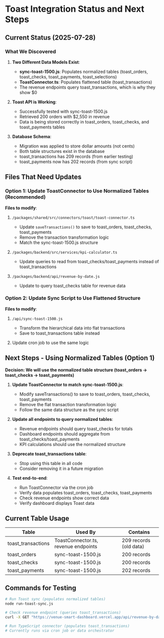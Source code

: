 # Toast Integration Status and Next Steps

## Current Status (2025-07-28)

### What We Discovered

1. **Two Different Data Models Exist**:
   - **sync-toast-1500.js**: Populates normalized tables (toast_orders, toast_checks, toast_payments, toast_selections)
   - **ToastConnector.ts**: Populates flattened table (toast_transactions)
   - The revenue endpoints query toast_transactions, which is why they show $0

2. **Toast API is Working**:
   - Successfully tested with sync-toast-1500.js
   - Retrieved 200 orders with $2,550 in revenue
   - Data is being stored correctly in toast_orders, toast_checks, and toast_payments tables

3. **Database Schema**:
   - Migration was applied to store dollar amounts (not cents)
   - Both table structures exist in the database
   - toast_transactions has 209 records (from earlier testing)
   - toast_payments now has 202 records (from sync script)

## Files That Need Updates

### Option 1: Update ToastConnector to Use Normalized Tables (Recommended)

**Files to modify**:
1. `/packages/shared/src/connectors/toast/toast-connector.ts`
   - Update `saveTransactions()` to save to toast_orders, toast_checks, toast_payments
   - Remove the transaction transformation logic
   - Match the sync-toast-1500.js structure

2. `/packages/backend/src/services/kpi-calculator.ts`
   - Update queries to read from toast_checks/toast_payments instead of toast_transactions

3. `/packages/backend/api/revenue-by-date.js`
   - Update to query toast_checks table for revenue data

### Option 2: Update Sync Script to Use Flattened Structure

**Files to modify**:
1. `/api/sync-toast-1500.js`
   - Transform the hierarchical data into flat transactions
   - Save to toast_transactions table instead

2. Update cron job to use the same logic

## Next Steps - Using Normalized Tables (Option 1)

**Decision: We will use the normalized table structure (toast_orders → toast_checks → toast_payments)**

1. **Update ToastConnector to match sync-toast-1500.js**:
   - Modify saveTransactions() to save to toast_orders, toast_checks, toast_payments
   - Remove the flat transaction transformation logic
   - Follow the same data structure as the sync script

2. **Update all endpoints to query normalized tables**:
   - Revenue endpoints should query toast_checks for totals
   - Dashboard endpoints should aggregate from toast_checks/toast_payments
   - KPI calculations should use the normalized structure

3. **Deprecate toast_transactions table**:
   - Stop using this table in all code
   - Consider removing it in a future migration

4. **Test end-to-end**:
   - Run ToastConnector via the cron job
   - Verify data populates toast_orders, toast_checks, toast_payments
   - Check revenue endpoints show correct data
   - Verify dashboard displays Toast data

## Current Table Usage

| Table | Used By | Contains |
|-------|---------|----------|
| toast_transactions | ToastConnector.ts, revenue endpoints | 209 records (old data) |
| toast_orders | sync-toast-1500.js | 200 records |
| toast_checks | sync-toast-1500.js | 200 records |
| toast_payments | sync-toast-1500.js | 202 records |

## Commands for Testing

```bash
# Run Toast sync (populates normalized tables)
node run-toast-sync.js

# Check revenue endpoint (queries toast_transactions)
curl -X GET "https://venue-smart-dashboard.vercel.app/api/revenue-by-date?date=2025-07-28" -H "Authorization: Bearer $CRON_SECRET"

# Run TypeScript connector (populates toast_transactions)
# Currently runs via cron job or data orchestrator
```